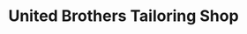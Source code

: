 ---
title: "United Brothers Tailoring Shop"
url: /ganta/united-brothers-tailoring-shop/
shop: tailor
---